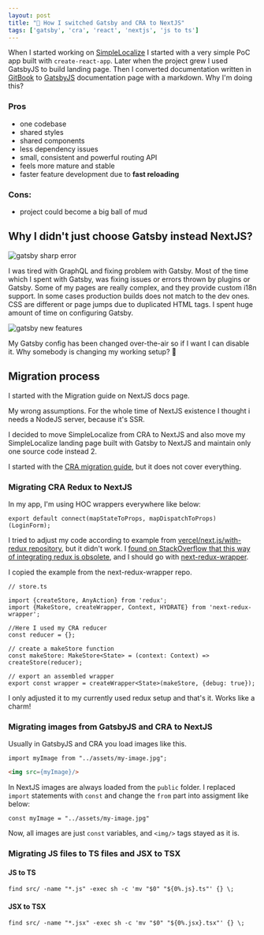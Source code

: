 ```yaml
---
layout: post 
title: "💬 How I switched Gatsby and CRA to NextJS"
tags: ['gatsby', 'cra', 'react', 'nextjs', 'js to ts']
---
```


When I started working on [SimpleLocalize](https://simplelocalize.io) I started with a very simple PoC app built with `create-react-app`. 
Later when the project grew I used GatsbyJS to build landing page. Then I converted documentation written in [GitBook](https://www.gitbook.com/) to [GatsbyJS](https://www.gatsbyjs.com/) 
documentation page with a markdown. Why I'm doing this? 

### Pros
- one codebase
- shared styles
- shared components
- less dependency issues
- small, consistent and powerful routing API
- feels more mature and stable
- faster feature development due to **fast reloading**

### Cons:
- project could become a big ball of mud


## Why I didn't just choose Gatsby instead NextJS?

![gatsby sharp error](https://jpomykala.com/assets/2021-03-31/gatsby-error.png)

I was tired with GraphQL and fixing problem with Gatsby. 
Most of the time which I spent with Gatsby, was fixing issues or errors thrown by plugins or Gatsby. Some of my pages
are really complex, and they provide custom i18n support. In some cases production builds does not match
to the dev ones. CSS are different or page jumps due to duplicated HTML tags. I spent huge amount of time on configuring Gatsby.

![gatsby new features](https://jpomykala.com/assets/2021-03-31/gatsby-new-features.png)

My Gatsby config has been changed over-the-air so if I want I can disable it. 
Why somebody is changing my working setup? 🤨 


## Migration process

I started with the Migration guide on NextJS docs page.


My wrong assumptions. For the whole time of NextJS existence I thought i needs a NodeJS server, because it's SSR. 


I decided to move SimpleLocalize from CRA to NextJS and also move my SimpleLocalize landing page built with Gatsby to NextJS and maintain only one source code instead 2. 

I started with the [CRA migration guide](https://nextjs.org/docs/migrating/from-create-react-app), but it does not cover everything.


### Migrating CRA Redux to NextJS
In my app, I'm using HOC wrappers everywhere like below:
```
export default connect(mapStateToProps, mapDispatchToProps)(LoginForm);
```

I tried to adjust my code according to example from [vercel/next.js/with-redux repository](https://github.com/vercel/next.js/tree/canary/examples/with-redux), but it didn't work. 
I [found on StackOverflow that this way of integrating redux is obsolete](https://stackoverflow.com/questions/62761838/uncaught-typeerror-store-getstate-is-not-a-function-nextjs-app), 
and I should go with [next-redux-wrapper](https://github.com/kirill-konshin/next-redux-wrapper).

I copied the example from the next-redux-wrapper repo.
```tsx
// store.ts

import {createStore, AnyAction} from 'redux';
import {MakeStore, createWrapper, Context, HYDRATE} from 'next-redux-wrapper';

//Here I used my CRA reducer
const reducer = {};

// create a makeStore function
const makeStore: MakeStore<State> = (context: Context) => createStore(reducer);

// export an assembled wrapper
export const wrapper = createWrapper<State>(makeStore, {debug: true});
```

I only adjusted it to my currently used redux setup and that's it. Works like a charm!

### Migrating images from GatsbyJS and CRA to NextJS

Usually in GatsbyJS and CRA you load images like this.
```tsx
import myImage from "../assets/my-image.jpg";
```

```html
<img src={myImage}/>
```

In NextJS images are always loaded from the `public` folder. 
I replaced `import` statements with `const` and change the `from` part into assigment like below:
```tsx
const myImage = "../assets/my-image.jpg"
```

Now, all images are just `const` variables, and `<img/>` tags stayed as it is.


### Migrating JS files to TS files and JSX to TSX


#### JS to TS

```
find src/ -name "*.js" -exec sh -c 'mv "$0" "${0%.js}.ts"' {} \;
```

#### JSX to TSX

```
find src/ -name "*.jsx" -exec sh -c 'mv "$0" "${0%.jsx}.tsx"' {} \;
```
